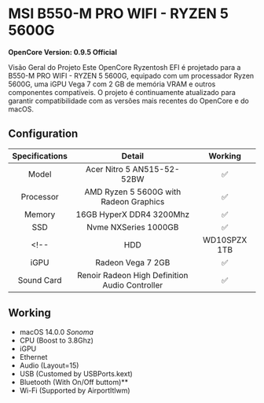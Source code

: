 # MSI B550-M PRO WIFI - RYZEN 5 5600G


**OpenCore Version: 0.9.5 Official**

Visão Geral do Projeto
Este OpenCore Ryzentosh EFI é projetado para a B550-M PRO WIFI - RYZEN 5 5600G, equipado com um processador Ryzen 5600G, uma iGPU Vega 7 com 2 GB de memória VRAM e outros componentes compatíveis. O projeto é continuamente atualizado para garantir compatibilidade com as versões mais recentes do OpenCore e do macOS.

## Configuration

| Specifications | Detail | Working |
| :------------: | :------: | :--------: |
| Model | Acer Nitro 5 AN515-52-52BW | ✅ |
| Processor | AMD Ryzen 5 5600G with Radeon Graphics | ✅ |
| Memory | 16GB HyperX DDR4 3200Mhz | ✅ |
| SSD | Nvme NXSeries 1000GB | ✅ |
<!-- | HDD | WD10SPZX 1TB | ✅ | -->
| iGPU | Radeon Vega 7 2GB | ✅ |
| Sound Card | Renoir Radeon High Definition Audio Controller | ✅ |

## Working

- macOS 14.0.0 *Sonoma*
- CPU (Boost to 3.8Ghz)
- iGPU
- Ethernet
- Audio (Layout=15)
- USB (Customed by USBPorts.kext)
- Bluetooth (With On/Off buttom)**
- Wi-Fi (Supported by AirportItlwm)

